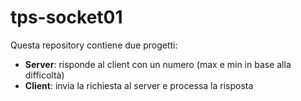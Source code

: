 # tps-socket01
Questa repository contiene due progetti:
<ul><li><b>Server</b>: risponde al client con un numero (max e min in base alla difficoltà)</li><li><b>Client</b>: invia la richiesta al server e processa la risposta</li></ul>
